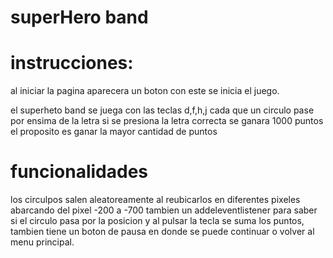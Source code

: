 # superHero band 

# instrucciones:
 al iniciar la pagina aparecera un boton con este se inicia el juego.

 el superheto band se juega con las teclas d,f,h,j cada que un circulo pase por ensima de la letra si se presiona la letra correcta se ganara 1000 puntos el proposito es ganar la mayor cantidad de puntos 

# funcionalidades
los circulpos salen aleatoreamente al reubicarlos en diferentes pixeles abarcando del pixel -200 a -700 tambien un addeleventlistener para saber si el circulo pasa por la posicion y al pulsar la tecla se suma los puntos, tambien tiene un boton de pausa en donde se puede continuar o volver al menu principal.
